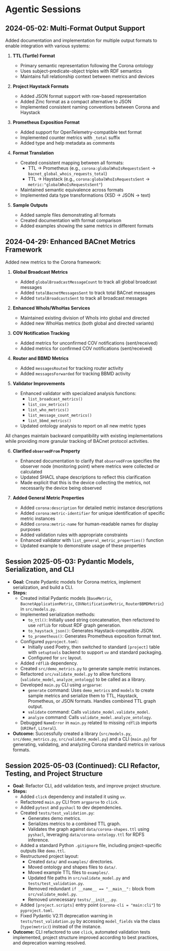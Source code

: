 # Agentic Sessions

## 2024-05-02: Multi-Format Output Support

Added documentation and implementation for multiple output formats to enable integration with various systems:

1. **TTL (Turtle) Format**
   - Primary semantic representation following the Corona ontology
   - Uses subject-predicate-object triples with RDF semantics
   - Maintains full relationship context between metrics and devices

2. **Project Haystack Formats**
   - Added JSON format support with row-based representation
   - Added Zinc format as a compact alternative to JSON
   - Implemented consistent naming conventions between Corona and Haystack

3. **Prometheus Exposition Format**
   - Added support for OpenTelemetry-compatible text format
   - Implemented counter metrics with `_total` suffix
   - Added type and help metadata as comments

4. **Format Translation**
   - Created consistent mapping between all formats:
     - TTL → Prometheus (e.g., `corona:globalWhoIsRequestsSent` → `bacnet_global_whois_requests_total`)
     - TTL → Haystack (e.g., `corona:globalWhoIsRequestsSent` → `metric:"globalWhoIsRequestsSent"`)
   - Maintained semantic equivalence across formats
   - Implemented data type transformations (XSD → JSON → text)

5. **Sample Outputs**
   - Added sample files demonstrating all formats
   - Created documentation with format comparison
   - Added examples showing the same metrics in different formats

## 2024-04-29: Enhanced BACnet Metrics Framework

Added new metrics to the Corona framework:

1. **Global Broadcast Metrics**
   - Added `globalBroadcastMessageCount` to track all global broadcast messages
   - Added `totalBacnetMessagesSent` to track total BACnet messages
   - Added `totalBroadcastsSent` to track all broadcast messages

2. **Enhanced WhoIs/WhoHas Services**
   - Maintained existing division of WhoIs into global and directed
   - Added new WhoHas metrics (both global and directed variants)

3. **COV Notification Tracking**
   - Added metrics for unconfirmed COV notifications (sent/received)
   - Added metrics for confirmed COV notifications (sent/received)

4. **Router and BBMD Metrics**
   - Added `messagesRouted` for tracking router activity
   - Added `messagesForwarded` for tracking BBMD activity

5. **Validator Improvements**
   - Enhanced validator with specialized analysis functions:
     - `list_broadcast_metrics()`
     - `list_cov_metrics()`
     - `list_who_metrics()`
     - `list_message_count_metrics()`
     - `list_bbmd_metrics()`
   - Updated ontology analysis to report on all new metric types

All changes maintain backward compatibility with existing implementations while providing more granular tracking of BACnet protocol activities.

6. **Clarified `observedFrom` Property**
   - Enhanced documentation to clarify that `observedFrom` specifies the observer node (monitoring point) where metrics were collected or calculated
   - Updated SHACL shape descriptions to reflect this clarification
   - Made explicit that this is the device collecting the metrics, not necessarily the device being observed

7. **Added General Metric Properties**
   - Added `corona:description` for detailed metric instance descriptions
   - Added `corona:metric-identifier` for unique identification of specific metric instances
   - Added `corona:metric-name` for human-readable names for display purposes
   - Added validation rules with appropriate constraints
   - Enhanced validator with `list_general_metric_properties()` function
   - Updated example to demonstrate usage of these properties

## Session 2025-05-03: Pydantic Models, Serialization, and CLI

- **Goal:** Create Pydantic models for Corona metrics, implement serialization, and build a CLI.
- **Steps:**
    - Created initial Pydantic models (`BaseMetric`, `BacnetApplicationMetric`, `COVNotificationMetric`, `RouterBBMDMetric`) in `src/models.py`.
    - Implemented serialization methods:
        - `to_ttl()`: Initially used string concatenation, then refactored to use `rdflib` for robust RDF graph generation.
        - `to_haystack_json()`: Generates Haystack-compatible JSON.
        - `to_prometheus()`: Generates Prometheus exposition format text.
    - Configured `pyproject.toml`:
        - Initially used Poetry, then switched to standard `[project]` table with `setuptools` backend to support `uv` and standard packaging.
        - Configured for `src` layout.
    - Added `rdflib` dependency.
    - Created `src/demo_metrics.py` to generate sample metric instances.
    - Refactored `src/validate_model.py` to allow functions (`validate_model`, `analyze_ontology`) to be called as a library.
    - Developed `main.py` CLI using `argparse`:
        - `generate` command: Uses `demo_metrics` and `models` to create sample metrics and serialize them to TTL, Haystack, Prometheus, or JSON formats. Handles combined TTL graph output.
        - `validate` command: Calls `validate_model.validate_model`.
        - `analyze` command: Calls `validate_model.analyze_ontology`.
    - Debugged `NameError` in `main.py` related to missing `rdflib` imports (`URIRef`, `Literal`).
- **Outcome:** Successfully created a library (`src/models.py`, `src/demo_metrics.py`, `src/validate_model.py`) and a CLI (`main.py`) for generating, validating, and analyzing Corona standard metrics in various formats.

## Session 2025-05-03 (Continued): CLI Refactor, Testing, and Project Structure

- **Goal:** Refactor CLI, add validation tests, and improve project structure.
- **Steps:**
    - Added `click` dependency and installed it using `uv`.
    - Refactored `main.py` CLI from `argparse` to `click`.
    - Added `pytest` and `pyshacl` to dev dependencies.
    - Created `tests/test_validation.py`:
        - Generates demo metrics.
        - Serializes metrics to a combined TTL graph.
        - Validates the graph against `data/corona-shapes.ttl` using `pyshacl`, leveraging `data/corona-ontology.ttl` for RDFS inference.
    - Added a standard Python `.gitignore` file, including project-specific outputs like `demo.ttl`.
    - Restructured project layout:
        - Created `data/` and `examples/` directories.
        - Moved ontology and shapes files to `data/`.
        - Moved example TTL files to `examples/`.
        - Updated file paths in `src/validate_model.py` and `tests/test_validation.py`.
        - Removed redundant `if __name__ == "__main__":` block from `src/validate_model.py`.
        - Removed unnecessary `tests/__init__.py`.
    - Added `[project.scripts]` entry point (`corona-cli = "main:cli"`) to `pyproject.toml`.
    - Fixed Pydantic V2.11 deprecation warning in `tests/test_validation.py` by accessing `model_fields` via the class (`type(metric)`) instead of the instance.
- **Outcome:** CLI refactored to use `click`, automated validation tests implemented, project structure improved according to best practices, and deprecation warning resolved.